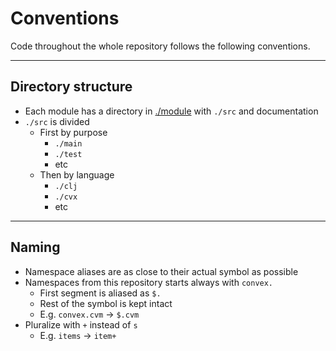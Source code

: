 # Conventions

Code throughout the whole repository follows the following conventions.


---


## Directory structure

- Each module has a directory in [./module](../module) with `./src` and documentation
- `./src` is divided
    - First by purpose
        - `./main`
        - `./test`
        - etc
    - Then by language
        - `./clj`
        - `./cvx`
        - etc


---


## Naming

- Namespace aliases are as close to their actual symbol as possible
- Namespaces from this repository starts always with `convex.`
    - First segment is aliased as `$.`
    - Rest of the symbol is kept intact
    - E.g. `convex.cvm` -> `$.cvm`
- Pluralize with `+` instead of `s`
    - E.g. `items` -> `item+`

